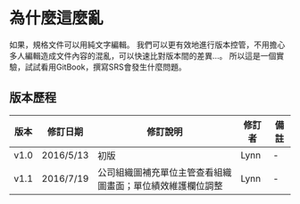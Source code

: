 # 為什麼這麼亂

如果，規格文件可以用純文字編輯。
我們可以更有效地進行版本控管，不用擔心多人編輯造成文件內容的混亂，可以快速比對版本間的差異...。
所以這是一個實驗，試試看用GitBook，撰寫SRS會發生什麼問題。

## 版本歷程


| 版本 | 修訂日期 | 修訂說明 | 修訂者 | 備註 |
| -- | -- | -- | -- | -- |
| v1.0 | 2016/5/13 | 初版 | Lynn | - |
| v1.1 | 2016/7/19 | 公司組織圖補充單位主管查看組織圖畫面；單位績效維護欄位調整 | Lynn | - |


